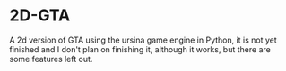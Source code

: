 # 2D-GTA
A 2d version of GTA using the ursina game engine in Python, it is not yet finished and I don't plan on finishing it, although it works, but there are some features left out.
